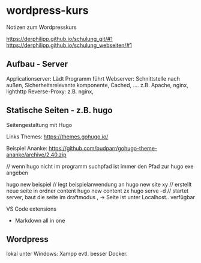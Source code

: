 # wordpress-kurs
Notizen zum Wordpresskurs

https://derphilipp.github.io/schulung_git/#1
https://derphilipp.github.io/schulung_webseiten/#1

## Aufbau - Server 
Applicationserver: Lädt Programm führt 
Webserver: Schnittstelle nach außen, Sicherheitsrelevante komponente, Cached, .... z.B. Apache, nginx, lighthttp
Reverse-Proxy: z.B. nginx, 

## Statische Seiten - z.B. hugo

Seitengestaltung mit Hugo

Links
Themes:
https://themes.gohugo.io/

Beispiel Ananke:
https://github.com/budparr/gohugo-theme-ananke/archive/2.40.zip

// wenn hugo nicht im programm suchpfad ist immer den Pfad zur hugo exe angeben

hugo new beispiel // legt beispielanwendung an
hugo new site xy // erstellt neue seite in ordner content
hugo new content zx 
hugo serve -d // startet server, baut die seite im draftmodus , -> Seite ist unter Localhost.. verfügbar 

VS Code extensions 
* Markdown all in one

## Wordpress

lokal unter Windows: Xampp 
evtl. besser Docker.
